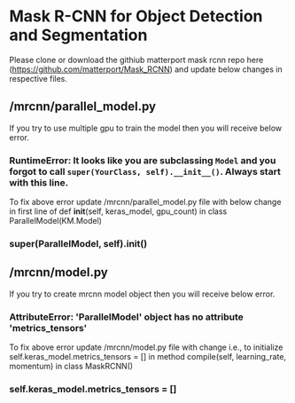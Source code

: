 # Mask R-CNN for Object Detection and Segmentation

Please clone or download the githiub matterport mask rcnn repo here (https://github.com/matterport/Mask_RCNN) and update below changes in respective files.

## /mrcnn/parallel_model.py
If you try to use multiple gpu to train the model then you will receive below error. 
### RuntimeError: It looks like you are subclassing `Model` and you forgot to call `super(YourClass, self).__init__()`. Always start with this line.
To fix above error update /mrcnn/parallel_model.py file with below change in first line of def __init__(self, keras_model, gpu_count) in class ParallelModel(KM.Model)
### super(ParallelModel, self).__init__()   

## /mrcnn/model.py
If you try to create mrcnn model object then you will receive below error.
### AttributeError: 'ParallelModel' object has no attribute 'metrics_tensors'
To fix above error update /mrcnn/model.py file with change i.e., to initialize self.keras_model.metrics_tensors = [] in method compile(self, learning_rate, momentum) in class MaskRCNN()
### self.keras_model.metrics_tensors = []
